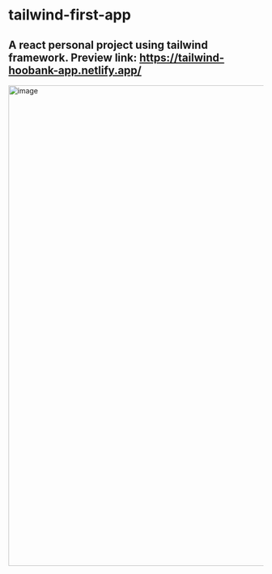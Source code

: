 # tailwind-first-app
## A react personal project using tailwind framework. Preview link: https://tailwind-hoobank-app.netlify.app/

<img width="947" alt="image" src="https://user-images.githubusercontent.com/75169577/207074250-c03c72e7-80ca-4320-8835-9cca29af8ca8.png">

